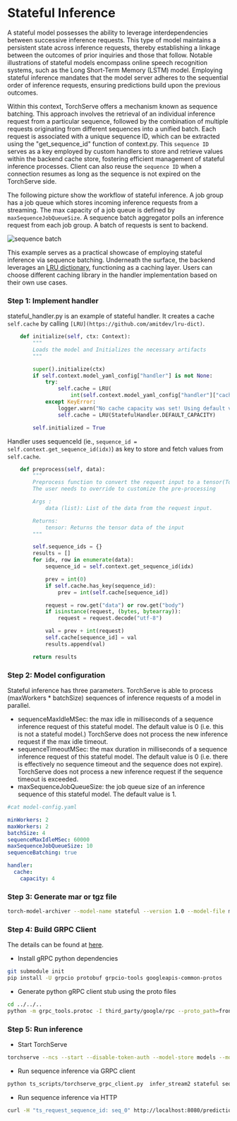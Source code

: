 # Stateful Inference

A stateful model possesses the ability to leverage interdependencies between successive inference requests. This type of model maintains a persistent state across inference requests, thereby establishing a linkage between the outcomes of prior inquiries and those that follow. Notable illustrations of stateful models encompass online speech recognition systems, such as the Long Short-Term Memory (LSTM) model. Employing stateful inference mandates that the model server adheres to the sequential order of inference requests, ensuring predictions build upon the previous outcomes.

Within this context, TorchServe offers a mechanism known as sequence batching. This approach involves the retrieval of an individual inference request from a particular sequence, followed by the combination of multiple requests originating from different sequences into a unified batch. Each request is associated with a unique sequence ID, which can be extracted using the "get_sequence_id" function of context.py. This `sequence ID` serves as a key employed by custom handlers to store and retrieve values within the backend cache store, fostering efficient management of stateful inference processes. Client can also reuse the `sequence ID` when a connection resumes as long as the sequence is not expired on the TorchServe side.

The following picture show the workflow of stateful inference. A job group has a job queue which stores incoming inference requests from a streaming. The max capacity of a job queue is defined by `maxSequenceJobQueueSize`. A sequence batch aggregator polls an inference request from each job group. A batch of requests is sent to backend.

![sequence batch](../../../docs/images/stateful_batch.jpg)

This example serves as a practical showcase of employing stateful inference via sequence batching. Underneath the surface, the backend leverages an [LRU dictionary](https://github.com/amitdev/lru-dict), functioning as a caching layer. Users can choose different caching library in the handler implementation based on their own use cases.

### Step 1: Implement handler

stateful_handler.py is an example of stateful handler. It creates a cache `self.cache` by calling `[LRU](https://github.com/amitdev/lru-dict)`.

```python
    def initialize(self, ctx: Context):
        """
        Loads the model and Initializes the necessary artifacts
        """

        super().initialize(ctx)
        if self.context.model_yaml_config["handler"] is not None:
            try:
                self.cache = LRU(
                    int(self.context.model_yaml_config["handler"]["cache"]["capacity"]))
            except KeyError:
                logger.warn("No cache capacity was set! Using default value.")
                self.cache = LRU(StatefulHandler.DEFAULT_CAPACITY)

        self.initialized = True
```

Handler uses sequenceId (ie., `sequence_id = self.context.get_sequence_id(idx)`) as key to store and fetch values from `self.cache`.

```python
    def preprocess(self, data):
        """
        Preprocess function to convert the request input to a tensor(Torchserve supported format).
        The user needs to override to customize the pre-processing

        Args :
            data (list): List of the data from the request input.

        Returns:
            tensor: Returns the tensor data of the input
        """

        self.sequence_ids = {}
        results = []
        for idx, row in enumerate(data):
            sequence_id = self.context.get_sequence_id(idx)

            prev = int(0)
            if self.cache.has_key(sequence_id):
                prev = int(self.cache[sequence_id])

            request = row.get("data") or row.get("body")
            if isinstance(request, (bytes, bytearray)):
                request = request.decode("utf-8")

            val = prev + int(request)
            self.cache[sequence_id] = val
            results.append(val)

        return results
```

### Step 2: Model configuration

Stateful inference has three parameters. TorchServe is able to process (maxWorkers * batchSize) sequences of inference requests of a model in parallel.
* sequenceMaxIdleMSec: the max idle in milliseconds of a sequence inference request of this stateful model. The default value is 0 (i.e. this is not a stateful model.) TorchServe does not process the new inference request if the max idle timeout.
* sequenceTimeoutMSec: the max duration in milliseconds of a sequence inference request of this stateful model. The default value is 0 (i.e. there is effectively no sequence timeout and the sequence does not expire). TorchServe does not process a new inference request if the sequence timeout is exceeded.
* maxSequenceJobQueueSize: the job queue size of an inference sequence of this stateful model. The default value is 1.


```yaml
#cat model-config.yaml

minWorkers: 2
maxWorkers: 2
batchSize: 4
sequenceMaxIdleMSec: 60000
maxSequenceJobQueueSize: 10
sequenceBatching: true

handler:
  cache:
    capacity: 4
```

### Step 3: Generate mar or tgz file

```bash
torch-model-archiver --model-name stateful --version 1.0 --model-file model.py --serialized-file model_cnn.pt --handler stateful_handler.py -r ../requirements.txt --config-file model-config.yaml
```

### Step 4: Build GRPC Client
The details can be found at [here](https://github.com/pytorch/serve/blob/master/docs/grpc_api.md).
* Install gRPC python dependencies
```bash
git submodule init
pip install -U grpcio protobuf grpcio-tools googleapis-common-protos
```

* Generate python gRPC client stub using the proto files
```bash
cd ../../..
python -m grpc_tools.protoc -I third_party/google/rpc --proto_path=frontend/server/src/main/resources/proto/ --python_out=ts_scripts --grpc_python_out=ts_scripts frontend/server/src/main/resources/proto/inference.proto frontend/server/src/main/resources/proto/management.proto
```

### Step 5: Run inference
* Start TorchServe

```bash
torchserve --ncs --start --disable-token-auth --model-store models --model stateful.mar --ts-config examples/stateful/config.properties
```

* Run sequence inference via GRPC client
```bash
python ts_scripts/torchserve_grpc_client.py  infer_stream2 stateful seq_0 examples/stateful/sample/sample1.txt,examples/stateful/sample/sample2.txt,examples/stateful/sample/sample3.txt
```

* Run sequence inference via HTTP
```bash
curl -H "ts_request_sequence_id: seq_0" http://localhost:8080/predictions/stateful -T examples/stateful/sample/sample1.txt
```
